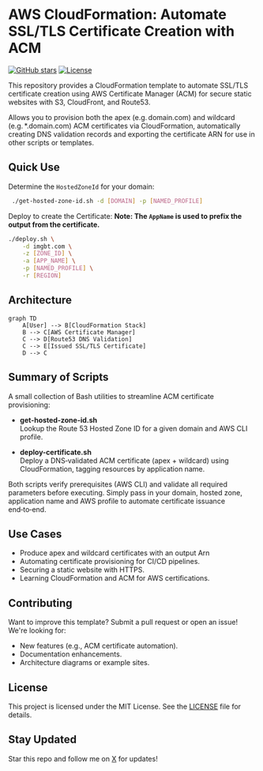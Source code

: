 # AWS CloudFormation: Automate SSL/TLS Certificate Creation with ACM

[![GitHub stars](https://img.shields.io/github/stars/cbschuld/aws-cf-create-certificate)](https://github.com/cbschuld/aws-cf-create-certificate/stargazers)
[![License](https://img.shields.io/github/license/cbschuld/aws-cf-create-certificate)](LICENSE)

This repository provides a CloudFormation template to automate SSL/TLS certificate creation using AWS Certificate Manager (ACM) for secure static websites with S3, CloudFront, and Route53.

Allows you to provision both the apex (e.g. domain.com) and wildcard (e.g. \*.domain.com) ACM certificates via CloudFormation, automatically creating DNS validation records and exporting the certificate ARN for use in other scripts or templates.

## Quick Use

Determine the `HostedZoneId` for your domain:
```sh
 ./get-hosted-zone-id.sh -d [DOMAIN] -p [NAMED_PROFILE]
```

Deploy to create the Certificate:
__Note: The `AppName` is used to prefix the output from the certificate.__
```sh
./deploy.sh \
    -d imgbt.com \
    -z [ZONE_ID] \
    -a [APP_NAME] \
    -p [NAMED_PROFILE] \
    -r [REGION]
```

## Architecture
```mermaid
graph TD
    A[User] --> B[CloudFormation Stack]
    B --> C[AWS Certificate Manager]
    C --> D[Route53 DNS Validation]
    C --> E[Issued SSL/TLS Certificate]
    D --> C
```

## Summary of Scripts

A small collection of Bash utilities to streamline ACM certificate provisioning:

- **get-hosted-zone-id.sh**  
  Lookup the Route 53 Hosted Zone ID for a given domain and AWS CLI profile.

- **deploy-certificate.sh**  
  Deploy a DNS‑validated ACM certificate (apex + wildcard) using CloudFormation, tagging resources by application name.

Both scripts verify prerequisites (AWS CLI) and validate all required parameters before executing. Simply pass in your domain, hosted zone, application name and AWS profile to automate certificate issuance end‑to‑end.

## Use Cases
- Produce apex and wildcard certificates with an output Arn
- Automating certificate provisioning for CI/CD pipelines.
- Securing a static website with HTTPS.
- Learning CloudFormation and ACM for AWS certifications.

## Contributing
Want to improve this template? Submit a pull request or open an issue! We're looking for:
- New features (e.g., ACM certificate automation).
- Documentation enhancements.
- Architecture diagrams or example sites.

## License
This project is licensed under the MIT License. See the [LICENSE](LICENSE.md) file for details.

## Stay Updated
Star this repo and follow me on [X](https://x.com/cbschuld) for updates!
